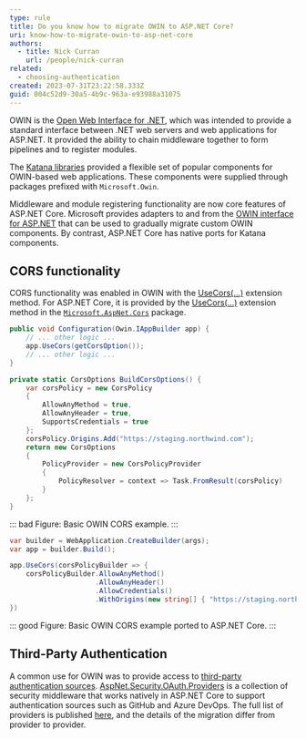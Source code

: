 ```yaml
---
type: rule
title: Do you know how to migrate OWIN to ASP.NET Core?
uri: know-how-to-migrate-owin-to-asp-net-core
authors:
  - title: Nick Curran
    url: /people/nick-curran
related:
  - choosing-authentication
created: 2023-07-31T23:22:58.333Z
guid: 004c52d9-30a5-4b9c-963a-e93988a31075
---
```

OWIN is the [Open Web Interface for .NET](http://owin.org/), which was intended to provide a standard interface between .NET web servers and web applications for ASP.NET. It provided the ability to chain middleware together to form pipelines and to register modules.

The [Katana libraries](https://github.com/aspnet/AspNetKatana/) provided a flexible set of popular components for OWIN-based web applications. These components were supplied through packages prefixed with `Microsoft.Owin`.

Middleware and module registering functionality are now core features of ASP.NET Core. Microsoft provides adapters to and from the [OWIN interface for ASP.NET](https://learn.microsoft.com/en-us/aspnet/core/fundamentals/owin?view=aspnetcore-7.0) that can be used to gradually migrate custom OWIN components. By contrast, ASP.NET Core has native ports for Katana components.

## CORS functionality

CORS functionality was enabled in OWIN with the [UseCors(...)](https://learn.microsoft.com/en-us/previous-versions/aspnet/mt181143(v=vs.113)) extension method. For ASP.NET Core, it is provided by the [UseCors(...)](https://learn.microsoft.com/en-us/dotnet/api/microsoft.aspnetcore.builder.corsmiddlewareextensions.usecors?view=aspnetcore-7.0#microsoft-aspnetcore-builder-corsmiddlewareextensions-usecors(microsoft-aspnetcore-builder-iapplicationbuilder)) extension method in the [`Microsoft.AspNet.Cors`](https://www.nuget.org/packages/Microsoft.AspNet.Cors) package.

```cs
public void Configuration(Owin.IAppBuilder app) {
    // ... other logic ...
    app.UseCors(getCorsOption());
    // ... other logic ...
}

private static CorsOptions BuildCorsOptions() {
    var corsPolicy = new CorsPolicy
    {
        AllowAnyMethod = true,
        AllowAnyHeader = true,
        SupportsCredentials = true
    };
    corsPolicy.Origins.Add("https://staging.northwind.com");
    return new CorsOptions 
    {
        PolicyProvider = new CorsPolicyProvider
        {
            PolicyResolver = context => Task.FromResult(corsPolicy)
        }
    };
}
```
::: bad
Figure: Basic OWIN CORS example.
:::

```cs
var builder = WebApplication.CreateBuilder(args);
var app = builder.Build();

app.UseCors(corsPolicyBuilder => {
    corsPolicyBuilder.AllowAnyMethod()
                     .AllowAnyHeader()
                     .AllowCredentials()
                     .WithOrigins(new string[] { "https://staging.northwind.com" });
})
```
::: good
Figure: Basic OWIN CORS example ported to ASP.NET Core.
:::

## Third-Party Authentication

A common use for OWIN was to provide access to [third-party authentication sources](https://www.ssw.com.au/rules/choosing-authentication/). [AspNet.Security.OAuth.Providers](https://github.com/aspnet-contrib/AspNet.Security.OAuth.Providers) is a collection of security middleware that works natively in ASP.NET Core to support authentication sources such as GitHub and Azure DevOps. The full list of providers is published [here](https://github.com/aspnet-contrib/AspNet.Security.OAuth.Providers#providers), and the details of the migration differ from provider to provider.
